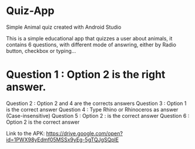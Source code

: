 # Quiz-App

Simple Animal quiz created with Android Studio

This is a simple educational app that quizzes a user about animals, it contains 6 questions, with different mode of answring, either by Radio button, checkbox or typing...

# Question 1 : Option 2 is the right answer.
Question 2 : Option 2 and 4 are the corrects answers
Question 3 : Option 1 is the correct answer
Question 4 : Type Rhino or Rhinoceros as answer (Case-insensitive)
Question 5 : Option 2 : is the correct answer
Question 6 : Option 2 is the correct answer

Link to the APK: https://drive.google.com/open?id=1PWX98yEdmf05MSSx9yEg-5gTQJgSQplE
